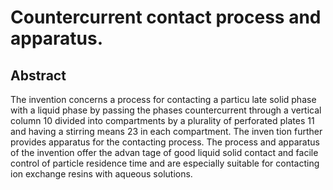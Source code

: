 # Countercurrent contact process and apparatus.

## Abstract
The invention concerns a process for contacting a particu late solid phase with a liquid phase by passing the phases countercurrent through a vertical column 10 divided into compartments by a plurality of perforated plates 11 and having a stirring means 23 in each compartment. The inven tion further provides apparatus for the contacting process. The process and apparatus of the invention offer the advan tage of good liquid solid contact and facile control of particle residence time and are especially suitable for contacting ion exchange resins with aqueous solutions.